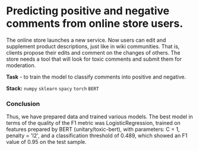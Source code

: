# Predicting positive and negative comments from online store users.

The online store launches a new service. Now users can edit and supplement product descriptions, just like in wiki communities. That is, clients propose their edits and comment on the changes of others.
The store needs a tool that will look for toxic comments and submit them for moderation.

**Task** - to train the model to classify comments into positive and negative.

**Stack:** `numpy` `sklearn` `spacy` `torch` `BERT`

### Conclusion

Thus, we have prepared data and trained various models.
The best model in terms of the quality of the F1 metric was LogisticRegression, trained on features prepared by BERT (unitary/toxic-bert), with parameters: C = 1, penalty = 'l2', and a classification threshold of 0.489, which showed an F1 value of 0.95 on the test sample.

